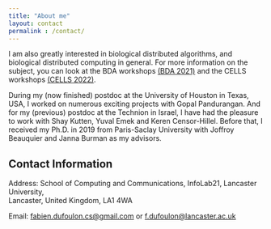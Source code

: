 ```yaml
---
title: "About me"
layout: contact
permalink : /contact/
---
```


I am also greatly interested in biological distributed algorithms, and biological distributed computing in general. 
For more information on the subject, you can look at the BDA workshops [(BDA 2021)](https://www.navlakhalab.net/BDA/2021/) and the CELLS workshops [(CELLS 2022)](https://parsys.lri.fr/CELLS/).

During my (now finished) postdoc at the University of Houston in Texas, USA, I worked on numerous exciting projects with Gopal Pandurangan. And for my (previous) postdoc at the Technion in Israel, I have had the pleasure to work with Shay Kutten, Yuval Emek and Keren Censor-Hillel. 
Before that, I received my Ph.D. in 2019 from Paris-Saclay University with Joffroy Beauquier and Janna Burman as my advisors.

## Contact Information

Address: School of Computing and Communications, InfoLab21, Lancaster University, <br>
        Lancaster, United Kingdom, LA1 4WA <br>

Email: fabien.dufoulon.cs@gmail.com or f.dufoulon@lancaster.ac.uk
